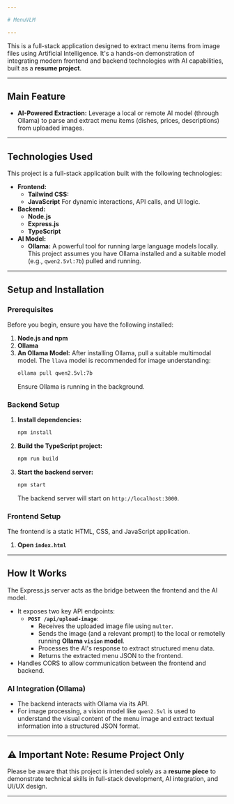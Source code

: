 ```yaml
---

# MenuVLM

---
```


This is a full-stack application designed to extract menu items from image files using Artificial Intelligence. It's a hands-on demonstration of integrating modern frontend and backend technologies with AI capabilities, built as a **resume project**.

---

## Main Feature


* **AI-Powered Extraction:** Leverage a local or remote AI model (through Ollama) to parse and extract menu items (dishes, prices, descriptions) from uploaded images.


---

## Technologies Used

This project is a full-stack application built with the following technologies:

* **Frontend:**
    * **Tailwind CSS:**
    * **JavaScript** For dynamic interactions, API calls, and UI logic.
* **Backend:**
    * **Node.js**
    * **Express.js** 
    * **TypeScript**
* **AI Model:**
    * **Ollama:** A powerful tool for running large language models locally. This project assumes you have Ollama installed and a suitable model (e.g., `qwen2.5vl:7b`) pulled and running.

---

## Setup and Installation
### Prerequisites

Before you begin, ensure you have the following installed:

1.  **Node.js and npm**
2.  **Ollama**
3.  **An Ollama Model:** After installing Ollama, pull a suitable multimodal model. The `llava` model is recommended for image understanding:
    ```bash
    ollama pull qwen2.5vl:7b
    ```
    Ensure Ollama is running in the background.

### Backend Setup

1.  **Install dependencies:**
    ```bash
    npm install
    ```
2.  **Build the TypeScript project:**
    ```bash
    npm run build
    ```
3.  **Start the backend server:**
    ```bash
    npm start
    ```
    The backend server will start on `http://localhost:3000`. 

### Frontend Setup

The frontend is a static HTML, CSS, and JavaScript application.

1.  **Open `index.html`**

---

## How It Works

The Express.js server acts as the bridge between the frontend and the AI model.
* It exposes two key API endpoints:
    * **`POST /api/upload-image`**:
        * Receives the uploaded image file using `multer`.
        * Sends the image (and a relevant prompt) to the local or remotelly running **Ollama `vision` model**.
        * Processes the AI's response to extract structured menu data.
        * Returns the extracted menu JSON to the frontend.
* Handles CORS to allow communication between the frontend and backend.

### AI Integration (Ollama)

* The backend interacts with Ollama via its API.
* For image processing, a vision model like `qwen2.5vl` is used to understand the visual content of the menu image and extract textual information into a structured JSON format.

---

## ⚠️ Important Note: Resume Project Only

Please be aware that this project is intended solely as a **resume piece** to demonstrate technical skills in full-stack development, AI integration, and UI/UX design.

---
